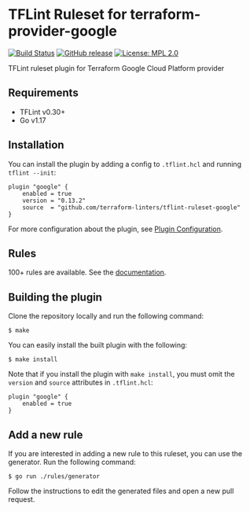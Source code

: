 # TFLint Ruleset for terraform-provider-google
[![Build Status](https://github.com/terraform-linters/tflint-ruleset-google/workflows/build/badge.svg?branch=master)](https://github.com/terraform-linters/tflint-ruleset-google/actions)
[![GitHub release](https://img.shields.io/github/release/terraform-linters/tflint-ruleset-google.svg)](https://github.com/terraform-linters/tflint-ruleset-google/releases/latest)
[![License: MPL 2.0](https://img.shields.io/badge/License-MPL%202.0-blue.svg)](LICENSE)

TFLint ruleset plugin for Terraform Google Cloud Platform provider

## Requirements

- TFLint v0.30+
- Go v1.17

## Installation

You can install the plugin by adding a config to `.tflint.hcl` and running `tflint --init`:

```hcl
plugin "google" {
    enabled = true
    version = "0.13.2"
    source  = "github.com/terraform-linters/tflint-ruleset-google"
}
```

For more configuration about the plugin, see [Plugin Configuration](docs/configuration.md).

## Rules

100+ rules are available. See the [documentation](docs/rules/README.md).

## Building the plugin

Clone the repository locally and run the following command:

```
$ make
```

You can easily install the built plugin with the following:

```
$ make install
```

Note that if you install the plugin with `make install`, you must omit the `version` and `source` attributes in `.tflint.hcl`:

```hcl
plugin "google" {
    enabled = true
}
```

## Add a new rule

If you are interested in adding a new rule to this ruleset, you can use the generator. Run the following command:

```
$ go run ./rules/generator
```

Follow the instructions to edit the generated files and open a new pull request.
